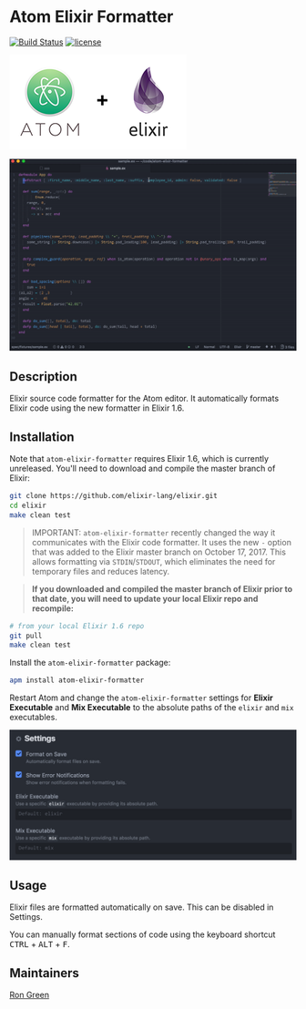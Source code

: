 # Atom Elixir Formatter

[![Build Status](https://travis-ci.org/rgreenjr/atom-elixir-formatter.svg?branch=master)](https://travis-ci.org/rgreenjr/atom-elixir-formatter) [![license](https://img.shields.io/github/license/mashape/apistatus.svg)]()

![header](images/heading.png)

![demo](images/demo.gif)

## Description

Elixir source code formatter for the Atom editor. It automatically formats Elixir code using the new formatter in Elixir 1.6.

## Installation

Note that `atom-elixir-formatter` requires Elixir 1.6, which is currently unreleased. You'll need to download and compile the master branch of Elixir:

```sh
git clone https://github.com/elixir-lang/elixir.git
cd elixir
make clean test
```

> IMPORTANT: `atom-elixir-formatter` recently changed the way it communicates with the Elixir code formatter. It uses the new `-` option that was added to the Elixir master branch on October 17, 2017. This allows formatting via `STDIN`/`STDOUT`, which eliminates the need for temporary files and reduces latency.

> **If you downloaded and compiled the master branch of Elixir prior to that date, you will need to update your local Elixir repo and recompile:**

```sh
# from your local Elixir 1.6 repo
git pull
make clean test
```




Install the `atom-elixir-formatter` package:

```sh
apm install atom-elixir-formatter
```

Restart Atom and change the `atom-elixir-formatter` settings for **Elixir Executable** and **Mix Executable** to the absolute paths of the `elixir` and `mix` executables.

![settings](images/settings.png)

## Usage

Elixir files are formatted automatically on save. This can be disabled in Settings.

You can manually format sections of code using the keyboard shortcut <kbd>CTRL</kbd> + <kbd>ALT</kbd> + <kbd>F</kbd>.

## Maintainers

[Ron Green](https://github.com/rgreenjr)

